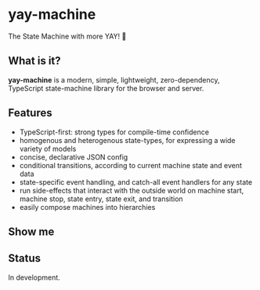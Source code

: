 # **yay-machine**

The State Machine with more YAY! 🦾

## What is it?

**yay-machine** is a modern, simple, lightweight, zero-dependency, TypeScript state-machine library for the browser and server.

## Features

- TypeScript-first: strong types for compile-time confidence
- homogenous and heterogenous state-types, for expressing a wide variety of models
- concise, declarative JSON config
- conditional transitions, according to current machine state and event data
- state-specific event handling, and catch-all event handlers for any state
- run side-effects that interact with the outside world on machine start, machine stop, state entry, state exit, and transition
- easily compose machines into hierarchies

## Show me



## Status

In development.